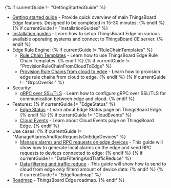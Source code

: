 {% if currentGuide != "GettingStartedGuide" %}
- [Getting started guide](/docs/{{docsPrefix}}getting-started/) - Provide quick overview of main ThingsBoard Edge features. Designed to be completed in 15-30 minutes:
{% endif %}
{% if currentGuide != "InstallationGuides" %}
- [Installation guides](/docs/user-guide/install/{{docsPrefix}}installation-options/) - Learn how to setup ThingsBoard Edge on various available operating systems and connect to ThingsBoard CE server.
{% endif %}
- Edge Rule Engine:
{% if currentGuide != "RuleChainTemplates" %}
  - [Rule Chain Templates](/docs/{{docsPrefix}}rule-engine/rule-chain-templates/) - Learn how to use ThingsBoard Edge Rule Chain Templates.
{% endif %}
{% if currentGuide != "ProvisionRuleChainFromCloudToEdge" %}
  - [Provision Rule Chains from cloud to edge](/docs/{{docsPrefix}}rule-engine/provision-rule-chains/) - Learn how to provision edge rule chains from cloud to edge.
{% endif %}
{% if currentGuide != "GrpcOverSsl" %}
- Security:
  - [gRPC over SSL/TLS](/docs/{{docsPrefix}}user-guide/grpc-over-ssl/) - Learn how to configure gRPC over SSL/TLS for communication between edge and cloud.
{% endif %}
- Features:
{% if currentGuide != "EdgeStatus" %}
  - [Edge Status](/docs/{{docsPrefix}}features/edge-status/) - Learn about Edge Status page on ThingsBoard Edge.
{% endif %}
{% if currentGuide != "CloudEvents" %}
  - [Cloud Events](/docs/{{docsPrefix}}features/cloud-events/) -  Learn about Cloud Events page on ThingsBoard Edge.
{% endif %}    
- Use cases:
{% if currentGuide != "ManageAlarmsAndRpcRequestsOnEdgeDevices" %}
  - [Manage alarms and RPC requests on edge devices](/docs/{{docsPrefix}}use-cases/manage-alarms-rpc-requests/) - This guide will show how to generate local alarms on the edge and send RPC requests to devices connected to edge:
{% endif %}
{% if currentGuide != "DataFilteringAndTrafficReduce" %}
  - [Data filtering and traffic reduce](/docs/{{docsPrefix}}use-cases/data-filtering-traffic-reduce/) - This guide will show how to send to cloud from edge only filterd amount of device data:
{% endif %}
{% if currentGuide != "EdgeRoadmap" %}
- [Roadmap](/docs/{{docsPrefix}}roadmap) - ThingsBoard Edge roadmap. 
{% endif %}